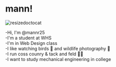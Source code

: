 # mann!
![resizedoctocat](https://github.com/user-attachments/assets/32d85e72-2f55-4090-a806-e54c515c82d5)

-Hi, I'm @mannr25\
-I'm a student at WHS\
-I'm in Web Design class\
-I like watching birds 🦆 and wildlife photography 📸\
-I run coss counry & tack and feld 🏃‍♂️\
-I want to study mechanical engineering in college
